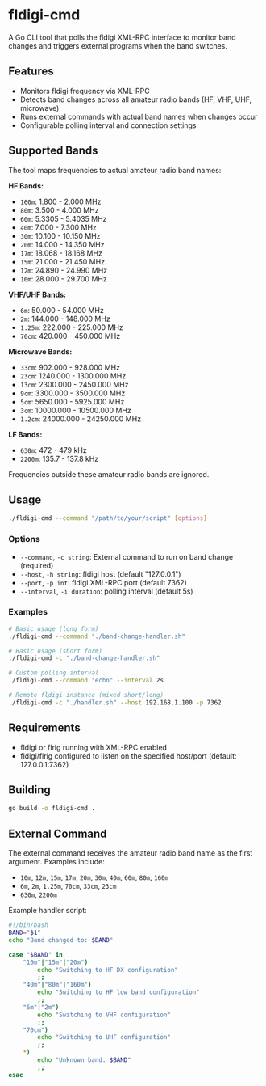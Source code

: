 # fldigi-cmd

A Go CLI tool that polls the fldigi XML-RPC interface to monitor band changes and triggers external programs when the band switches.

## Features

- Monitors fldigi frequency via XML-RPC
- Detects band changes across all amateur radio bands (HF, VHF, UHF, microwave)
- Runs external commands with actual band names when changes occur
- Configurable polling interval and connection settings

## Supported Bands

The tool maps frequencies to actual amateur radio band names:

**HF Bands:**
- `160m`: 1.800 - 2.000 MHz
- `80m`: 3.500 - 4.000 MHz
- `60m`: 5.3305 - 5.4035 MHz
- `40m`: 7.000 - 7.300 MHz
- `30m`: 10.100 - 10.150 MHz
- `20m`: 14.000 - 14.350 MHz
- `17m`: 18.068 - 18.168 MHz
- `15m`: 21.000 - 21.450 MHz
- `12m`: 24.890 - 24.990 MHz
- `10m`: 28.000 - 29.700 MHz

**VHF/UHF Bands:**
- `6m`: 50.000 - 54.000 MHz
- `2m`: 144.000 - 148.000 MHz
- `1.25m`: 222.000 - 225.000 MHz
- `70cm`: 420.000 - 450.000 MHz

**Microwave Bands:**
- `33cm`: 902.000 - 928.000 MHz
- `23cm`: 1240.000 - 1300.000 MHz
- `13cm`: 2300.000 - 2450.000 MHz
- `9cm`: 3300.000 - 3500.000 MHz
- `5cm`: 5650.000 - 5925.000 MHz
- `3cm`: 10000.000 - 10500.000 MHz
- `1.2cm`: 24000.000 - 24250.000 MHz

**LF Bands:**
- `630m`: 472 - 479 kHz
- `2200m`: 135.7 - 137.8 kHz

Frequencies outside these amateur radio bands are ignored.

## Usage

```bash
./fldigi-cmd --command "/path/to/your/script" [options]
```

### Options

- `--command`, `-c string`: External command to run on band change (required)
- `--host`, `-h string`: fldigi host (default "127.0.0.1")
- `--port`, `-p int`: fldigi XML-RPC port (default 7362)
- `--interval`, `-i duration`: polling interval (default 5s)

### Examples

```bash
# Basic usage (long form)
./fldigi-cmd --command "./band-change-handler.sh"

# Basic usage (short form)
./fldigi-cmd -c "./band-change-handler.sh"

# Custom polling interval
./fldigi-cmd --command "echo" --interval 2s

# Remote fldigi instance (mixed short/long)
./fldigi-cmd -c "./handler.sh" --host 192.168.1.100 -p 7362
```

## Requirements

- fldigi or flrig running with XML-RPC enabled
- fldigi/flrig configured to listen on the specified host/port (default: 127.0.0.1:7362)

## Building

```bash
go build -o fldigi-cmd .
```

## External Command

The external command receives the amateur radio band name as the first argument. Examples include:
- `10m`, `12m`, `15m`, `17m`, `20m`, `30m`, `40m`, `60m`, `80m`, `160m`
- `6m`, `2m`, `1.25m`, `70cm`, `33cm`, `23cm`
- `630m`, `2200m`

Example handler script:
```bash
#!/bin/bash
BAND="$1"
echo "Band changed to: $BAND"

case "$BAND" in
    "10m"|"15m"|"20m")
        echo "Switching to HF DX configuration"
        ;;
    "40m"|"80m"|"160m")
        echo "Switching to HF low band configuration"
        ;;
    "6m"|"2m")
        echo "Switching to VHF configuration"
        ;;
    "70cm")
        echo "Switching to UHF configuration"
        ;;
    *)
        echo "Unknown band: $BAND"
        ;;
esac
```